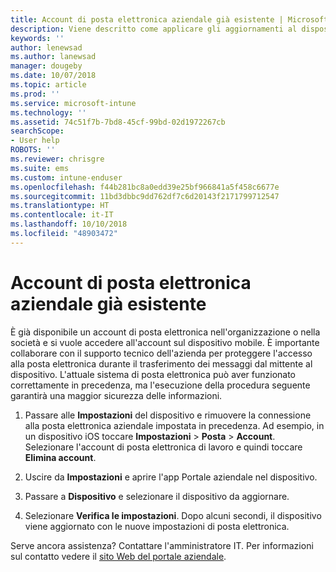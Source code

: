 ```yaml
---
title: Account di posta elettronica aziendale già esistente | Microsoft Docs
description: Viene descritto come applicare gli aggiornamenti al dispositivo in modo da poter accedere di nuovo alla posta elettronica aziendale o dell'istituto di istruzione.
keywords: ''
author: lenewsad
ms.author: lanewsad
manager: dougeby
ms.date: 10/07/2018
ms.topic: article
ms.prod: ''
ms.service: microsoft-intune
ms.technology: ''
ms.assetid: 74c51f7b-7bd8-45cf-99bd-02d1972267cb
searchScope:
- User help
ROBOTS: ''
ms.reviewer: chrisgre
ms.suite: ems
ms.custom: intune-enduser
ms.openlocfilehash: f44b281bc8a0edd39e25bf966841a5f458c6677e
ms.sourcegitcommit: 11bd3dbbc9dd762df7c6d20143f2171799712547
ms.translationtype: HT
ms.contentlocale: it-IT
ms.lasthandoff: 10/10/2018
ms.locfileid: "48903472"
---
```

# <a name="an-existing-company-email-account-was-found"></a>Account di posta elettronica aziendale già esistente

È già disponibile un account di posta elettronica nell'organizzazione o nella società e si vuole accedere all'account sul dispositivo mobile. È importante collaborare con il supporto tecnico dell'azienda per proteggere l'accesso alla posta elettronica durante il trasferimento dei messaggi dal mittente al dispositivo. L'attuale sistema di posta elettronica può aver funzionato correttamente in precedenza, ma l'esecuzione della procedura seguente garantirà una maggior sicurezza delle informazioni.

1.  Passare alle **Impostazioni** del dispositivo e rimuovere la connessione alla posta elettronica aziendale impostata in precedenza.  Ad esempio, in un dispositivo iOS toccare **Impostazioni** > **Posta** > **Account**. Selezionare l'account di posta elettronica di lavoro e quindi toccare **Elimina account**.

2.  Uscire da **Impostazioni** e aprire l'app Portale aziendale nel dispositivo.  

3. Passare a **Dispositivo** e selezionare il dispositivo da aggiornare.

4. Selezionare **Verifica le impostazioni**. Dopo alcuni secondi, il dispositivo viene aggiornato con le nuove impostazioni di posta elettronica.

Serve ancora assistenza? Contattare l'amministratore IT. Per informazioni sul contatto vedere il [sito Web del portale aziendale](https://go.microsoft.com/fwlink/?linkid=2010980).
